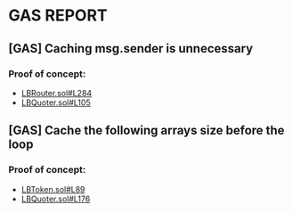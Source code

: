 # GAS REPORT

## [GAS] Caching msg.sender is unnecessary


### Proof of concept:
- [LBRouter.sol#L284](https://github.com/code-423n4/2022-10-traderjoe/tree/main/src/LBRouter.sol#L284)
- [LBQuoter.sol#L105](https://github.com/code-423n4/2022-10-traderjoe/tree/main/src/LBQuoter.sol#L105)

## [GAS] Cache the following arrays size before the loop


### Proof of concept:
- [LBToken.sol#L89](https://github.com/code-423n4/2022-10-traderjoe/tree/main/src/LBToken.sol#L89)
- [LBQuoter.sol#L176](https://github.com/code-423n4/2022-10-traderjoe/tree/main/src/LBQuoter.sol#L176)
